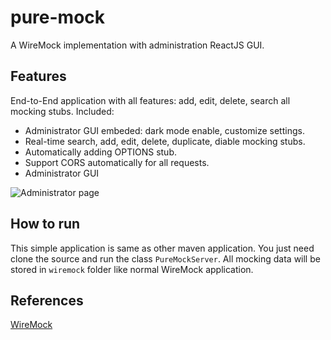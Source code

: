 # pure-mock
A WireMock implementation with administration ReactJS GUI.

## Features
End-to-End application with all features: add, edit, delete, search all mocking stubs. Included:
* Administrator GUI embeded: dark mode enable, customize settings.
* Real-time search, add, edit, delete, duplicate, diable mocking stubs.
* Automatically adding OPTIONS stub.
* Support CORS automatically for all requests.
* Administrator GUI

![Administrator page](https://github.com/nhutnguyenhong/pure-mock/blob/master/docs/screenshot.png)

## How to run
This simple application is same as other maven application. You just need clone the source and run the class `PureMockServer`.
All mocking data will be stored in `wiremock` folder like normal WireMock application.

## References
[WireMock](http://wiremock.org)

